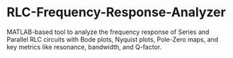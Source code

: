 # RLC-Frequency-Response-Analyzer
MATLAB-based tool to analyze the frequency response of Series and Parallel RLC circuits with Bode plots, Nyquist plots, Pole-Zero maps, and key metrics like resonance, bandwidth, and Q-factor.
